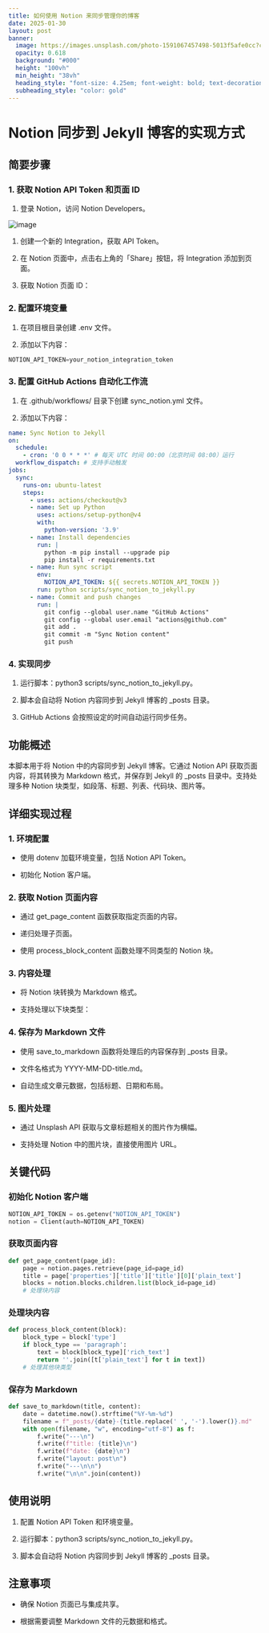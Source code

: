 ```yaml
---
title: 如何使用 Notion 来同步管理你的博客
date: 2025-01-30
layout: post
banner:
  image: https://images.unsplash.com/photo-1591067457498-5013f5afe0cc?crop=entropy&cs=tinysrgb&fit=max&fm=jpg&ixid=M3w2OTIwMzJ8MHwxfHJhbmRvbXx8fHx8fHx8fDE3MzgyNDY2NTF8&ixlib=rb-4.0.3&q=80&w=1080
  opacity: 0.618
  background: "#000"
  height: "100vh"
  min_height: "38vh"
  heading_style: "font-size: 4.25em; font-weight: bold; text-decoration: underline"
  subheading_style: "color: gold"
---
```


# Notion 同步到 Jekyll 博客的实现方式

## 简要步骤

### 1. 获取 Notion API Token 和页面 ID

1. 登录 Notion，访问 Notion Developers。

![image](https://prod-files-secure.s3.us-west-2.amazonaws.com/a7a0cc5a-89b9-4cda-8686-1fba0ca52f40/d19c1afe-dea5-4312-9333-786b0ba83054/image.png?X-Amz-Algorithm=AWS4-HMAC-SHA256&X-Amz-Content-Sha256=UNSIGNED-PAYLOAD&X-Amz-Credential=ASIAZI2LB466UOQRDLK6%2F20250130%2Fus-west-2%2Fs3%2Faws4_request&X-Amz-Date=20250130T141731Z&X-Amz-Expires=3600&X-Amz-Security-Token=IQoJb3JpZ2luX2VjEJ7%2F%2F%2F%2F%2F%2F%2F%2F%2F%2FwEaCXVzLXdlc3QtMiJGMEQCIDd7fPMDVmKdp1zlVaz8Zg5o1NUn5UlLlusZZ51PffV4AiA30u3BfPNpK3w5JpYDma5bZCpQuOUQtdfuizYXD9d60SqIBAin%2F%2F%2F%2F%2F%2F%2F%2F%2F%2F8BEAAaDDYzNzQyMzE4MzgwNSIM2TuwhRWhSr3yQ9h5KtwDpluqxJU1BFUdCA1ReG3bQKq7bfrt%2Be94X5OF6yiPmFR4ehJle7jRqeHmGhzz9x4hqLaOuZOSY5UtsDnQQ9NXBwdiDLrTe1IiNPv8myiAD8R5WjnDPqtXlp0izosRu%2BniuU1HQnSg%2FfVbgqTkIBP12rFPaJMHeFFBdMXKUq12boerr46CIxFzI7Q7zajDVCaFsECWcdaQRaXofCMKfmExnmwCv7e3pG7neW%2B2a46oHttzfT0p51vetSi9va3NR8esgSOZ3JArfISyK9t%2BJJLxde3B4Kz9mS2jnpWZp02KUVsK3con0tUhr4yWBZ1adJ3avp5pjLrBVTh9LYEntaY42wsl3Uuiaj4mzAhsHL0gAHX8NmdzmKcyVyvG%2FQOQC2abiMyaAUsUXw7IklUQwIgP5yWjgXM2q%2BF5bLb94LpS7soavEtCZlA%2FNPoabt9quvD1GUPAUk%2BSURq4lO0cTHjQi2PmcfOJkR%2BcxwSwHsEWcfKWGFyn%2FK1esu4p9Eblws9%2BylX1fZs%2Bl8LxQKzdhurSSfbXVJ9BnwYrKXHnYfFZei8lhNBIg%2B6EwnCT46I3h0%2B4qGhPNEb8qWnkLcHQD3PhDryzy%2BxakNyiksa1DVI1%2B8mpsMIQnvyH1yfjUq8w%2FPvtvAY6pgFov%2BVZ9zWVJL4a3g%2B6hyWFHmy8SOl3X%2BhrPcFiTpVvPAzEPyuLjO8fNzHFVBTuMu8dX40TWLmypgfn3115VjOp4H5NP%2ByNuZQESWfmKV9ldB7oir5ewMPX2BwUcF6%2Flu9BTVg5p78G6q2wmUYf5VFd44UG2g%2F4Ke7UrXKmLYlYnc4V7J3UoPp7KWn%2FVMARPUfDJcTzxn8xLgYEm1x1GGyTBEHdrDg7&X-Amz-Signature=6cc2891723af01a6b0b2f49646e7a2ac0c35fb119d1db71d7c30fcec60d75e51&X-Amz-SignedHeaders=host&x-id=GetObject)

1. 创建一个新的 Integration，获取 API Token。

1. 在 Notion 页面中，点击右上角的「Share」按钮，将 Integration 添加到页面。

1. 获取 Notion 页面 ID：


### 2. 配置环境变量

1. 在项目根目录创建 .env 文件。

1. 添加以下内容：

```javascript
NOTION_API_TOKEN=your_notion_integration_token
```

### 3. 配置 GitHub Actions 自动化工作流

1. 在 .github/workflows/ 目录下创建 sync_notion.yml 文件。

1. 添加以下内容：

```yaml
name: Sync Notion to Jekyll
on:
  schedule:
    - cron: '0 0 * * *' # 每天 UTC 时间 00:00（北京时间 08:00）运行
  workflow_dispatch: # 支持手动触发
jobs:
  sync:
    runs-on: ubuntu-latest
    steps:
      - uses: actions/checkout@v3
      - name: Set up Python
        uses: actions/setup-python@v4
        with:
          python-version: '3.9'
      - name: Install dependencies
        run: |
          python -m pip install --upgrade pip
          pip install -r requirements.txt
      - name: Run sync script
        env:
          NOTION_API_TOKEN: ${{ secrets.NOTION_API_TOKEN }}
        run: python scripts/sync_notion_to_jekyll.py
      - name: Commit and push changes
        run: |
          git config --global user.name "GitHub Actions"
          git config --global user.email "actions@github.com"
          git add .
          git commit -m "Sync Notion content"
          git push
```

### 4. 实现同步

1. 运行脚本：python3 scripts/sync_notion_to_jekyll.py。

1. 脚本会自动将 Notion 内容同步到 Jekyll 博客的 _posts 目录。

1. GitHub Actions 会按照设定的时间自动运行同步任务。

## 功能概述

本脚本用于将 Notion 中的内容同步到 Jekyll 博客。它通过 Notion API 获取页面内容，将其转换为 Markdown 格式，并保存到 Jekyll 的 _posts 目录中。支持处理多种 Notion 块类型，如段落、标题、列表、代码块、图片等。

## 详细实现过程

### 1. 环境配置

- 使用 dotenv 加载环境变量，包括 Notion API Token。

- 初始化 Notion 客户端。

### 2. 获取 Notion 页面内容

- 通过 get_page_content 函数获取指定页面的内容。

- 递归处理子页面。

- 使用 process_block_content 函数处理不同类型的 Notion 块。

### 3. 内容处理

- 将 Notion 块转换为 Markdown 格式。

- 支持处理以下块类型：


### 4. 保存为 Markdown 文件

- 使用 save_to_markdown 函数将处理后的内容保存到 _posts 目录。

- 文件名格式为 YYYY-MM-DD-title.md。

- 自动生成文章元数据，包括标题、日期和布局。

### 5. 图片处理

- 通过 Unsplash API 获取与文章标题相关的图片作为横幅。

- 支持处理 Notion 中的图片块，直接使用图片 URL。

## 关键代码

### 初始化 Notion 客户端

```python
NOTION_API_TOKEN = os.getenv("NOTION_API_TOKEN")
notion = Client(auth=NOTION_API_TOKEN)
```

### 获取页面内容

```python
def get_page_content(page_id):
    page = notion.pages.retrieve(page_id=page_id)
    title = page['properties']['title']['title'][0]['plain_text']
    blocks = notion.blocks.children.list(block_id=page_id)
    # 处理块内容
```

### 处理块内容

```python
def process_block_content(block):
    block_type = block['type']
    if block_type == 'paragraph':
        text = block[block_type]['rich_text']
        return ''.join([t['plain_text'] for t in text])
    # 处理其他块类型
```

### 保存为 Markdown

```python
def save_to_markdown(title, content):
    date = datetime.now().strftime("%Y-%m-%d")
    filename = f"_posts/{date}-{title.replace(' ', '-').lower()}.md"
    with open(filename, "w", encoding="utf-8") as f:
        f.write("---\n")
        f.write(f"title: {title}\n")
        f.write(f"date: {date}\n")
        f.write("layout: post\n")
        f.write("---\n\n")
        f.write("\n\n".join(content))
```

## 使用说明

1. 配置 Notion API Token 和环境变量。

1. 运行脚本：python3 scripts/sync_notion_to_jekyll.py。

1. 脚本会自动将 Notion 内容同步到 Jekyll 博客的 _posts 目录。

## 注意事项

- 确保 Notion 页面已与集成共享。

- 根据需要调整 Markdown 文件的元数据和格式。